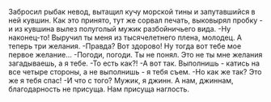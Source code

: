   Забросил рыбак невод, вытащил кучу морской тины и запутавшийся в ней кувшин. Как это принято, тут же сорвал печать, выковырял пробку - и из кувшина вылез полуголый мужик разбойничьего вида.
-Ну наконец-то! Выручил ты меня из тысячелетнего плена, молодец. А теперь три желания.
-Правда? Вот здорово! Ну тогда вот тебе мое первое желание...
-Погоди, погоди. Ты не понял. Это не ты мне желания загадываешь, а я тебе.
-То есть как?!
-А вот так. Выполнишь - катись на все четыре стороны, а не выполнишь - я тебя съем.
-Но как же так? Это же я тебя спас! 
-И что с того? Мужик, я джинн. А нам, джиннам, благодарность не присуща. Нам присуща наглость.    